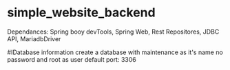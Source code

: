 # simple_website_backend


Dependances:
  Spring booy devTools,
  Spring Web,
  Rest Repositores,
  JDBC API,
  MariadbDriver

#IDatabase information
  create a database with maintenance as it's name
  no password and root as user
  default port: 3306
  
  

